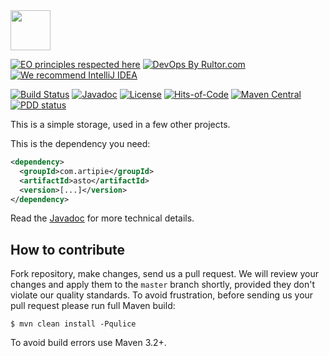 <img src="https://www.artipie.com/logo.svg" width="64px" height="64px"/>

[![EO principles respected here](https://www.elegantobjects.org/badge.svg)](https://www.elegantobjects.org)
[![DevOps By Rultor.com](http://www.rultor.com/b/artipie/asto)](http://www.rultor.com/p/artipie/asto)
[![We recommend IntelliJ IDEA](https://www.elegantobjects.org/intellij-idea.svg)](https://www.jetbrains.com/idea/)

[![Build Status](https://img.shields.io/travis/artipie/asto/master.svg)](https://travis-ci.org/artipie/asto)
[![Javadoc](http://www.javadoc.io/badge/com.artipie/asto.svg)](http://www.javadoc.io/doc/com.artipie/asto)
[![License](https://img.shields.io/badge/license-MIT-green.svg)](https://github.com/artipie/asto/blob/master/LICENSE.txt)
[![Hits-of-Code](https://hitsofcode.com/github/artipie/asto)](https://hitsofcode.com/view/github/artipie/asto)
[![Maven Central](https://img.shields.io/maven-central/v/com.artipie/asto.svg)](https://maven-badges.herokuapp.com/maven-central/com.artipie/asto)
[![PDD status](http://www.0pdd.com/svg?name=artipie/asto)](http://www.0pdd.com/p?name=artipie/asto)

This is a simple storage, used in a few other projects.

This is the dependency you need:

```xml
<dependency>
  <groupId>com.artipie</groupId>
  <artifactId>asto</artifactId>
  <version>[...]</version>
</dependency>
```

Read the [Javadoc](http://www.javadoc.io/doc/com.artipie/asto)
for more technical details.

## How to contribute

Fork repository, make changes, send us a pull request. We will review
your changes and apply them to the `master` branch shortly, provided
they don't violate our quality standards. To avoid frustration, before
sending us your pull request please run full Maven build:

```
$ mvn clean install -Pqulice
```

To avoid build errors use Maven 3.2+.

